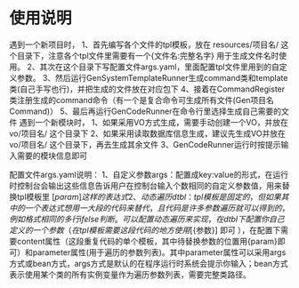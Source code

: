 # 使用说明
遇到一个新项目时，
1、首先编写各个文件的tpl模板，放在 resources/项目名/ 这个目录下，注意各个tpl文件里需要有一个{文件名:完整名字}  用于生成文件名时使用。
2、其次在这个目录下写配置文件args.yaml，里面配置tpl文件里用到的自定义参数。
3、然后运行GenSystemTemplateRunner生成command类和template类(自己手写也行)，并把生成的文件放在对应包下
4、接着在CommandRegister类注册生成的command命令（有一个是复合命令可生成所有文件(Gen项目名Command)）
5、最后再运行GenCodeRunner在命令行里选择生成自己需要的文件
遇到一个新模块时，
1、如果采用VO方式生成，需要手动创建一个VO，并放在 vo/项目名/ 这个目录下
2、如果采用读取数据库信息生成，建议先生成VO并放在 vo/项目名/ 这个目录下，再去生成其余文件
3、GenCodeRunner运行时按提示输入需要的模块信息即可

配置文件args.yaml说明：
1、自定义参数args：配置成key:value的形式，在运行时控制台会输出这些信息告诉用户在控制台输入个数相同的自定义参数值，用来替换tpl模板里 [${param}] 这样的表达式
2、动态遍历dtbl：tpl模板是固定的，但如果其中的一个表达式想用一大段的代码来替代，且代码是许多参数遍历就可以得到的，例如格式相同的多行if else判断。可以配置动态遍历来实现，在dtbl下配置你自己定义的一个参数（在tpl模板需要这段代码的地方使用 [${参数}] 即可 ），在配置下需要content属性（这段重复代码的单个模板，其中待替换参数的位置用{param}即可）和parameter属性(用于遍历的参数列表)。其中parameter属性可以采用args方式或bean方式，args方式是默认的在程序运行时系统会提示你输入；bean方式表示使用某个类的所有实例变量作为遍历参数列表，需要完整类路径。